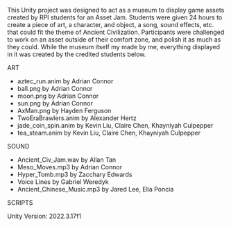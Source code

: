 This Unity project was designed to act as a museum to display game assets created by RPI students for an Asset Jam.
Students were given 24 hours to create a piece of art, a character, and object, a song, sound effects, etc. that could fit the 
theme of Ancient Civilization.
Participants were challenged to work on an asset outside of their comfort zone, and polish it as much as they could.
While the museum itself my made by me, everything displayed in it was created by the credited students below.


ART
* aztec_run.anim by Adrian Connor
* ball.png by Adrian Connor
* moon.png by Adrian Connor
* sun.png by Adrian Connor
* AxMan.png by Hayden Ferguson
* TwoEraBrawlers.anim by Alexander Hertz
* jade_coin_spin.anim by Kevin Liu, Claire Chen, Khayniyah Culpepper
* tea_steam.anim by Kevin Liu, Claire Chen, Khayniyah Culpepper

SOUND
* Ancient_Civ_Jam.wav by Allan Tan
* Meso_Moves.mp3 by Adrian Connor
* Hyper_Tomb.mp3 by Zacchary Edwards
* Voice Lines by Gabriel Weredyk
* Ancient_Chinese_Music.mp3 by Jared Lee, Elia Poncia

SCRIPTS

Unity Version: 2022.3.17f1
